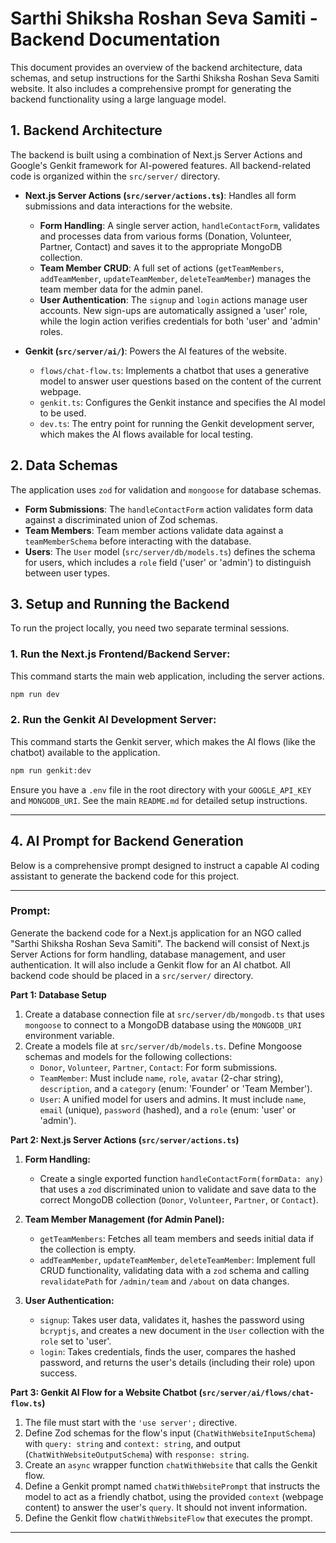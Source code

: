 # Sarthi Shiksha Roshan Seva Samiti - Backend Documentation

This document provides an overview of the backend architecture, data schemas, and setup instructions for the Sarthi Shiksha Roshan Seva Samiti website. It also includes a comprehensive prompt for generating the backend functionality using a large language model.

## 1. Backend Architecture

The backend is built using a combination of Next.js Server Actions and Google's Genkit framework for AI-powered features. All backend-related code is organized within the `src/server/` directory.

- **Next.js Server Actions (`src/server/actions.ts`)**: Handles all form submissions and data interactions for the website.
    - **Form Handling**: A single server action, `handleContactForm`, validates and processes data from various forms (Donation, Volunteer, Partner, Contact) and saves it to the appropriate MongoDB collection.
    - **Team Member CRUD**: A full set of actions (`getTeamMembers`, `addTeamMember`, `updateTeamMember`, `deleteTeamMember`) manages the team member data for the admin panel.
    - **User Authentication**: The `signup` and `login` actions manage user accounts. New sign-ups are automatically assigned a 'user' role, while the login action verifies credentials for both 'user' and 'admin' roles.

- **Genkit (`src/server/ai/`)**: Powers the AI features of the website.
    -   `flows/chat-flow.ts`: Implements a chatbot that uses a generative model to answer user questions based on the content of the current webpage.
    -   `genkit.ts`: Configures the Genkit instance and specifies the AI model to be used.
    -   `dev.ts`: The entry point for running the Genkit development server, which makes the AI flows available for local testing.

## 2. Data Schemas

The application uses `zod` for validation and `mongoose` for database schemas.

- **Form Submissions**: The `handleContactForm` action validates form data against a discriminated union of Zod schemas.
- **Team Members**: Team member actions validate data against a `teamMemberSchema` before interacting with the database.
- **Users**: The `User` model (`src/server/db/models.ts`) defines the schema for users, which includes a `role` field ('user' or 'admin') to distinguish between user types.

## 3. Setup and Running the Backend

To run the project locally, you need two separate terminal sessions.

### 1. Run the Next.js Frontend/Backend Server:
This command starts the main web application, including the server actions.
```bash
npm run dev
```

### 2. Run the Genkit AI Development Server:
This command starts the Genkit server, which makes the AI flows (like the chatbot) available to the application.
```bash
npm run genkit:dev
```

Ensure you have a `.env` file in the root directory with your `GOOGLE_API_KEY` and `MONGODB_URI`. See the main `README.md` for detailed setup instructions.

---

## 4. AI Prompt for Backend Generation

Below is a comprehensive prompt designed to instruct a capable AI coding assistant to generate the backend code for this project.

***

### **Prompt:**

Generate the backend code for a Next.js application for an NGO called "Sarthi Shiksha Roshan Seva Samiti". The backend will consist of Next.js Server Actions for form handling, database management, and user authentication. It will also include a Genkit flow for an AI chatbot. All backend code should be placed in a `src/server/` directory.

**Part 1: Database Setup**

1.  Create a database connection file at `src/server/db/mongodb.ts` that uses `mongoose` to connect to a MongoDB database using the `MONGODB_URI` environment variable.
2.  Create a models file at `src/server/db/models.ts`. Define Mongoose schemas and models for the following collections:
    -   `Donor`, `Volunteer`, `Partner`, `Contact`: For form submissions.
    -   `TeamMember`: Must include `name`, `role`, `avatar` (2-char string), `description`, and a `category` (enum: 'Founder' or 'Team Member').
    -   `User`: A unified model for users and admins. It must include `name`, `email` (unique), `password` (hashed), and a `role` (enum: 'user' or 'admin').

**Part 2: Next.js Server Actions (`src/server/actions.ts`)**

1.  **Form Handling:**
    -   Create a single exported function `handleContactForm(formData: any)` that uses a `zod` discriminated union to validate and save data to the correct MongoDB collection (`Donor`, `Volunteer`, `Partner`, or `Contact`).

2.  **Team Member Management (for Admin Panel):**
    -   `getTeamMembers`: Fetches all team members and seeds initial data if the collection is empty.
    -   `addTeamMember`, `updateTeamMember`, `deleteTeamMember`: Implement full CRUD functionality, validating data with a `zod` schema and calling `revalidatePath` for `/admin/team` and `/about` on data changes.

3.  **User Authentication:**
    -   `signup`: Takes user data, validates it, hashes the password using `bcryptjs`, and creates a new document in the `User` collection with the `role` set to 'user'.
    -   `login`: Takes credentials, finds the user, compares the hashed password, and returns the user's details (including their role) upon success.

**Part 3: Genkit AI Flow for a Website Chatbot (`src/server/ai/flows/chat-flow.ts`)**

1.  The file must start with the `'use server';` directive.
2.  Define Zod schemas for the flow's input (`ChatWithWebsiteInputSchema`) with `query: string` and `context: string`, and output (`ChatWithWebsiteOutputSchema`) with `response: string`.
3.  Create an `async` wrapper function `chatWithWebsite` that calls the Genkit flow.
4.  Define a Genkit prompt named `chatWithWebsitePrompt` that instructs the model to act as a friendly chatbot, using the provided `context` (webpage content) to answer the user's `query`. It should not invent information.
5.  Define the Genkit flow `chatWithWebsiteFlow` that executes the prompt.
***
